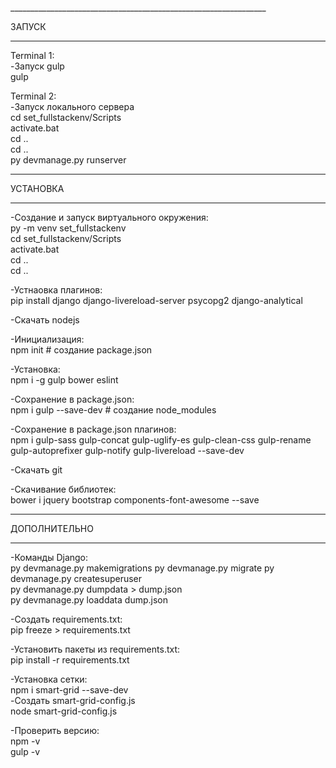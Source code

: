 ﻿﻿________________________________________________________________

ЗАПУСК
________________________________________________________________

Terminal 1:  
-Запуск gulp  
gulp

Terminal 2:  
-Запуск локального сервера  
cd set_fullstackenv/Scripts  
activate.bat  
cd ..  
cd ..  
py devmanage.py runserver


________________________________________________________________

УСТАНОВКА
________________________________________________________________

-Создание и запуск виртуального окружения:  
py -m venv set_fullstackenv  
cd set_fullstackenv/Scripts  
activate.bat  
cd ..  
cd ..

-Устнаовка плагинов:  
pip install django django-livereload-server psycopg2 django-analytical

-Скачать nodejs

-Инициализация:  
npm init  		# создание package.json

-Установка:  
npm i -g gulp bower eslint

-Сохранение в package.json:  
npm i gulp --save-dev	        # создание node_modules

-Сохранение в package.json плагинов:  
npm i gulp-sass gulp-concat gulp-uglify-es gulp-clean-css gulp-rename gulp-autoprefixer gulp-notify gulp-livereload --save-dev

-Скачать git

-Скачивание библиотек:  
bower i jquery bootstrap components-font-awesome --save


________________________________________________________________

ДОПОЛНИТЕЛЬНО
________________________________________________________________

-Команды Django:  
py devmanage.py makemigrations
py devmanage.py migrate
py devmanage.py createsuperuser  
py devmanage.py dumpdata > dump.json  
py devmanage.py loaddata dump.json

-Создать requirements.txt:  
pip freeze > requirements.txt

-Установить пакеты из requirements.txt:  
pip install -r requirements.txt

-Установка сетки:  
npm i smart-grid --save-dev  
-Создать smart-grid-config.js  
node smart-grid-config.js

-Проверить версию:  
npm -v  
gulp -v
